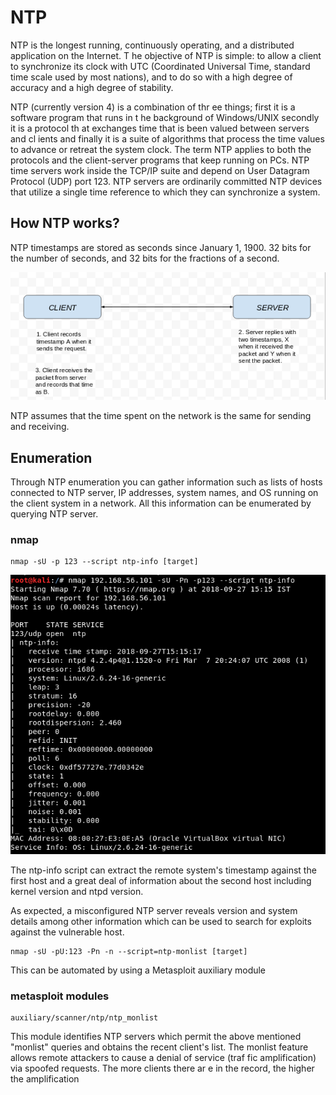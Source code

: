 # NTP

NTP is the longest running, continuously operating, and a distributed application on the Internet. T he objective of NTP is simple: to allow a client to synchronize its clock with UTC \(Coordinated Universal Time, standard time scale used by most nations\), and to do so with a high degree of accuracy and a high degree of stability.

NTP \(currently version 4\) is a combination of thr ee things; first it is a software program that runs in t he background of Windows/UNIX secondly it is a protocol th at exchanges time that is been valued between servers and cl ients and finally it is a suite of algorithms that process the time values to advance or retreat the system clock. The term NTP applies to both the protocols and the client-server programs that keep running on PCs. NTP time servers work inside the TCP/IP suite and depend on User Datagram Protocol \(UDP\) port 123. NTP servers are ordinarily committed NTP devices that utilize a single time reference to which they can synchronize a system.

## How NTP works?

NTP timestamps are stored as seconds since January 1, 1900. 32 bits for the number of seconds, and 32 bits for the fractions of a second.

![](../../../.gitbook/assets/image%20%2844%29.png)

NTP assumes that the time spent on the network is the same for sending and receiving.

## Enumeration

Through NTP enumeration you can gather information such as lists of hosts connected to NTP server, IP addresses, system names, and OS running on the client system in a network. All this information can be enumerated by querying NTP server.

### nmap

```text
nmap -sU -p 123 --script ntp-info [target]
```

![](../../../.gitbook/assets/image%20%2840%29.png)

The ntp-info script can extract the remote system's timestamp against the first host and a great deal of information about the second host including kernel version and ntpd version.

As expected, a misconfigured NTP server reveals version and system details among other information which can be used to search for exploits against the vulnerable host.

```text
nmap -sU -pU:123 -Pn -n --script=ntp-monlist [target]
```

This can be automated by using a Metasploit auxiliary module

### metasploit modules

```text
auxiliary/scanner/ntp/ntp_monlist
```

This module identifies NTP servers which permit the above mentioned "monlist" queries and obtains the recent client's list. The monlist feature allows remote attackers to cause a denial of service \(traf fic amplification\) via spoofed requests. The more clients there ar e in the record, the higher the amplification













